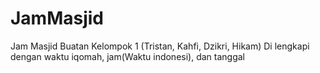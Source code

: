 # JamMasjid
Jam Masjid Buatan Kelompok 1 (Tristan, Kahfi, Dzikri, Hikam)
Di lengkapi dengan waktu iqomah, jam(Waktu indonesi), dan tanggal

